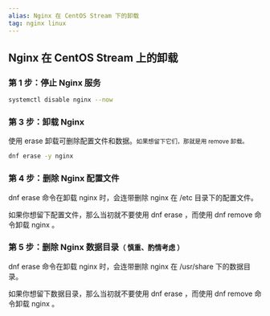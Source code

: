 ```yaml
---
alias: Nginx 在 CentOS Stream 下的卸载
tag: nginx linux
---
```


## Nginx 在 CentOS Stream 上的卸载

### 第 1 步：停止 Nginx 服务

```sh
systemctl disable nginx --now
```

### 第 3 步：卸载 Nginx 

使用 erase 卸载可删除配置文件和数据。<small>如果想留下它们，那就是用 remove 卸载。</small>

```bash
dnf erase -y nginx
```

### 第 4 步：删除 Nginx 配置文件

dnf erase 命令在卸载 nginx 时，会连带删除 nginx 在 /etc 目录下的配置文件。

如果你想留下配置文件，那么当初就不要使用 dnf erase ，而使用 dnf remove 命令卸载 nginx 。

### 第 5 步：删除 Nginx 数据目录<small>（ 慎重、酌情考虑 ）</small>

dnf erase 命令在卸载 nginx 时，会连带删除 nginx 在 /usr/share 下的数据目录。

如果你想留下数据目录，那么当初就不要使用 dnf erase ，而使用 dnf remove 命令卸载 nginx 。


